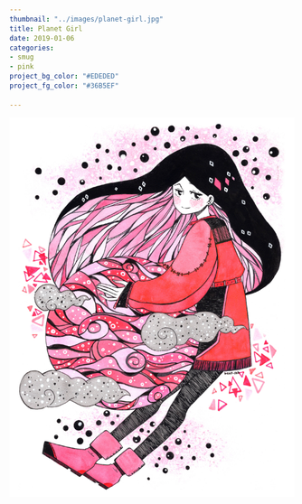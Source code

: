```yaml
---
thumbnail: "../images/planet-girl.jpg"
title: Planet Girl
date: 2019-01-06
categories:
- smug
- pink
project_bg_color: "#EDEDED"
project_fg_color: "#36B5EF"

---
```

![Project Text](../images/planet-girl.jpg)

